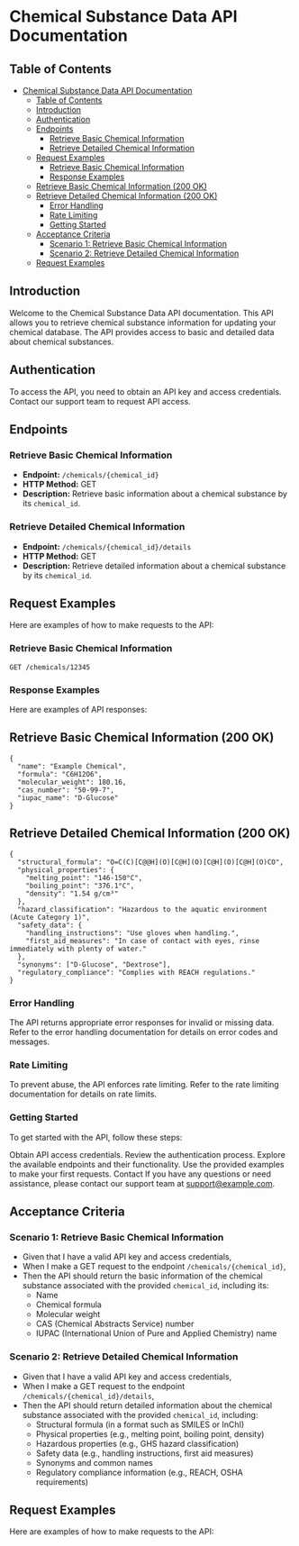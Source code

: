 # Chemical Substance Data API Documentation

## Table of Contents
- [Chemical Substance Data API Documentation](#chemical-substance-data-api-documentation)
  - [Table of Contents](#table-of-contents)
  - [Introduction](#introduction)
  - [Authentication](#authentication)
  - [Endpoints](#endpoints)
    - [Retrieve Basic Chemical Information](#retrieve-basic-chemical-information)
    - [Retrieve Detailed Chemical Information](#retrieve-detailed-chemical-information)
  - [Request Examples](#request-examples)
    - [Retrieve Basic Chemical Information](#retrieve-basic-chemical-information-1)
    - [Response Examples](#response-examples)
  - [Retrieve Basic Chemical Information (200 OK)](#retrieve-basic-chemical-information-200-ok)
  - [Retrieve Detailed Chemical Information (200 OK)](#retrieve-detailed-chemical-information-200-ok)
    - [Error Handling](#error-handling)
    - [Rate Limiting](#rate-limiting)
    - [Getting Started](#getting-started)
  - [Acceptance Criteria](#acceptance-criteria)
    - [Scenario 1: Retrieve Basic Chemical Information](#scenario-1-retrieve-basic-chemical-information)
    - [Scenario 2: Retrieve Detailed Chemical Information](#scenario-2-retrieve-detailed-chemical-information)
  - [Request Examples](#request-examples-1)

## Introduction
Welcome to the Chemical Substance Data API documentation. This API allows you to retrieve chemical substance information for updating your chemical database. The API provides access to basic and detailed data about chemical substances.

## Authentication
To access the API, you need to obtain an API key and access credentials. Contact our support team to request API access.

## Endpoints

### Retrieve Basic Chemical Information
- **Endpoint:** `/chemicals/{chemical_id}`
- **HTTP Method:** GET
- **Description:** Retrieve basic information about a chemical substance by its `chemical_id`.

### Retrieve Detailed Chemical Information
- **Endpoint:** `/chemicals/{chemical_id}/details`
- **HTTP Method:** GET
- **Description:** Retrieve detailed information about a chemical substance by its `chemical_id`.

## Request Examples
Here are examples of how to make requests to the API:

### Retrieve Basic Chemical Information
```http
GET /chemicals/12345
```

### Response Examples
Here are examples of API responses:

## Retrieve Basic Chemical Information (200 OK)
```
{
  "name": "Example Chemical",
  "formula": "C6H12O6",
  "molecular_weight": 180.16,
  "cas_number": "50-99-7",
  "iupac_name": "D-Glucose"
}
```

## Retrieve Detailed Chemical Information (200 OK)
```
{
  "structural_formula": "O=C(C)[C@@H](O)[C@H](O)[C@H](O)[C@H](O)CO",
  "physical_properties": {
    "melting_point": "146-150°C",
    "boiling_point": "376.1°C",
    "density": "1.54 g/cm³"
  },
  "hazard_classification": "Hazardous to the aquatic environment (Acute Category 1)",
  "safety_data": {
    "handling_instructions": "Use gloves when handling.",
    "first_aid_measures": "In case of contact with eyes, rinse immediately with plenty of water."
  },
  "synonyms": ["D-Glucose", "Dextrose"],
  "regulatory_compliance": "Complies with REACH regulations."
}

```

### Error Handling
The API returns appropriate error responses for invalid or missing data. Refer to the error handling documentation for details on error codes and messages.

### Rate Limiting
To prevent abuse, the API enforces rate limiting. Refer to the rate limiting documentation for details on rate limits.

### Getting Started
To get started with the API, follow these steps:

Obtain API access credentials.
Review the authentication process.
Explore the available endpoints and their functionality.
Use the provided examples to make your first requests.
Contact
If you have any questions or need assistance, please contact our support team at support@example.com.


## Acceptance Criteria

### Scenario 1: Retrieve Basic Chemical Information
- Given that I have a valid API key and access credentials,
- When I make a GET request to the endpoint `/chemicals/{chemical_id}`,
- Then the API should return the basic information of the chemical substance associated with the provided `chemical_id`, including its:
  - Name
  - Chemical formula
  - Molecular weight
  - CAS (Chemical Abstracts Service) number
  - IUPAC (International Union of Pure and Applied Chemistry) name

### Scenario 2: Retrieve Detailed Chemical Information
- Given that I have a valid API key and access credentials,
- When I make a GET request to the endpoint `/chemicals/{chemical_id}/details`,
- Then the API should return detailed information about the chemical substance associated with the provided `chemical_id`, including:
  - Structural formula (in a format such as SMILES or InChI)
  - Physical properties (e.g., melting point, boiling point, density)
  - Hazardous properties (e.g., GHS hazard classification)
  - Safety data (e.g., handling instructions, first aid measures)
  - Synonyms and common names
  - Regulatory compliance information (e.g., REACH, OSHA requirements)

## Request Examples
Here are examples of how to make requests to the API: